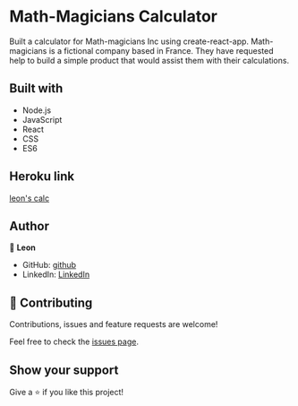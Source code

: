 # Math-Magicians Calculator

Built a calculator for Math-magicians Inc using create-react-app. Math-magicians is a fictional company based in France. They have requested help to build a simple product that would assist them with their calculations.

## Built with

- Node.js
- JavaScript
- React
- CSS
- ES6

## Heroku link

[leon's calc](https://leon-calc.herokuapp.com)

## Author

👤 **Leon**

- GitHub: [github](https://github.com/Leon-Mbegera)
- LinkedIn: [LinkedIn](https://www.linkedin.com/in/leon-mbegera)

## 🤝 Contributing

Contributions, issues and feature requests are welcome!

Feel free to check the [issues page](https://github.com/Leon-Mbegera/calculator/issues/).

## Show your support

Give a ⭐️ if you like this project!
